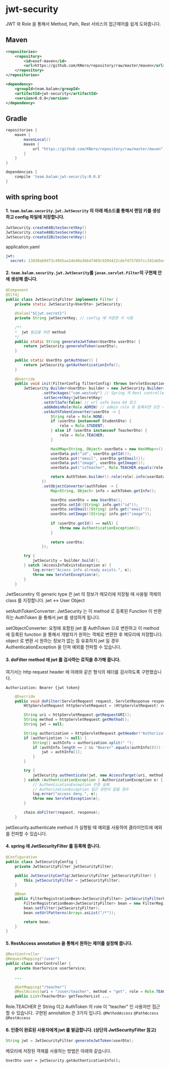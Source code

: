 # jwt-security
JWT 와 Role 을 통해서 Method, Path, Rest 서비스의 접근제어를 쉽게 도와줍니다.

## Maven
```xml
<repositories>
    <repository>
        <id>exof-maven</id>
        <url>https://github.com/KNero/repository/raw/master/maven</url>
    </repository>
</repositories>
```
```xml
<dependency>
    <groupId>team.balam</groupId>
    <artifactId>jwt-security</artifactId>
    <version>0.0.8</version>
</dependency>
```
## Gradle
```gradle
repositories {
    maven {
        mavenLocal()
        maven {
            url "https://github.com/KNero/repository/raw/master/maven"
        }
    }
}
```
```gradle
dependencies {
    compile 'team.balam:jwt-security:0.0.8'
}
```

## with spring boot
#### 1. ```team.balam.security.jwt.JwtSecurity``` 의 아래 메소드를 통해서 랜덤 키를 생성하고 config 파일에 저장합니다.

```java
JwtSecurity.create64BitesSecretKey()
JwtSecurity.create48BitesSecretKey()
JwtSecurity.create32BitesSecretKey()
```

application.yaml
```yaml
jwt:
  secret: 13830a69d73c4945aa2de40a3664f469c9204422cdef475785fcc342ab5eee0f
```

#### 2. ```team.balam.security.jwt.JwtSecurity```를 ```javax.servlet.Filter```의 구현체 안에 생성해 줍니다.
```java
@Component
@Slf4j
public class JwtSecurityFilter implements Filter {
    private static JwtSecurity<UserDto> jwtSecurity;
    
    @Value("${jwt.secret}")
    private String jwtSecretKey; // config 에 저장한 키 사용
    
    /**
    *  jwt 발급을 위한 method
    */
    public static String generateJwtToken(UserDto userDto) {
        return jwtSecurity.generateToken(userDto); 
    }
    
    public static UserDto getAuthUser() {
        return jwtSecurity.getAuthenticationInfo();
    }
    
    @Override
    public void init(FilterConfig filterConfig) throws ServletException {
        JwtSecurity.Builder<UserDto> builder = new JwtSecurity.Builder<UserDto>()
                .setPackages("com.westudy") // Spring 의 Rest controller 들이 있는 패키지의 prefix
                .setSecretKey(jwtSecretKey) 
                .setUrlSafe(false) // url safe base 64 참고
                .addAdminRole(Role.ADMIN) // admin role 로 등록되면 모든 서비스를 호출할 수 있습니다. (다수 등록 가능)
                .setAuthTokenConverter(userDto -> {
                    String role = Role.NONE;
                    if (userDto instanceof StudentDto) {
                        role = Role.STUDENT;
                    } else if (userDto instanceof TeacherDto) {
                        role = Role.TEACHER;
                    }

                    HashMap<String, Object> userData = new HashMap<>();
                    userData.put("id", userDto.getId());
                    userData.put("email", userDto.getEmail());
                    userData.put("image", userDto.getImage());
                    userData.put("isTeacher", Role.TEACHER.equals(role));

                    return AuthToken.builder().role(role).info(userData).build();
                })
                .setObjectConverter(authToken -> {
                    Map<String, Object> info = authToken.getInfo();

                    UserDto userDto = new UserDto();
                    userDto.setId((String) info.get("id"));
                    userDto.setEmail((String) info.get("email"));
                    userDto.setImage((String) info.get("image"));
                    
                    if (userDto.getId() == null) {
                        throw new AuthenticationException();
                    }
                    
                    return userDto;
                });

        try {
            jwtSecurity = builder.build();
        } catch (AccessInfoExistsException e) {
            log.error("Access info already exists.", e);
            throw new ServletException(e);
        }
    }
```

JwtSecuretiry 의 generic type 은 jwt 의 정보가 메모리에 저장될 때 사용될 객체의 class 를 지정합니다.
jwt <-> User Object

setAuthTokenConverter: JwtSecurity 는 이 method 로 등록된 Function 이 반환하는 AuthToken 을 통해서 jwt 를 생성하게 됩니다.

setObjectConverter: 요청에 포함된 jwt 를 AuthToken 으로 변한하고 이 method 에 등록된 function 을 통해서 개발자가 원하는 객체로 변환한 후 메모리에 저장합니다.
object 로 변환 시 원하는 정보가 없는 등 유효하지 jwt 일 경우 AuthenticationException 을 던져 예외를 전파할 수 있습니다.

#### 3. doFilter method 에 jwt 를 검사하는 로직을 추가해 줍니다.
여기서는 http request header 에 아래와 같은 형식의 헤더를 검사하도록 구현했습니다.
```text
Authorization: Bearer {jwt token}
```
```java
    @Override
    public void doFilter(ServletRequest request, ServletResponse response, FilterChain chain) throws IOException, ServletException {
        HttpServletRequest httpServletRequest = (HttpServletRequest) request;

        String uri = httpServletRequest.getRequestURI();
        String method = httpServletRequest.getMethod();
        String jwt = null;

        String authorization = httpServletRequest.getHeader("Authorization");
        if (authorization != null) {
            String[] authInfo = authorization.split(" ");
            if (authInfo.length == 2 && "Bearer".equals(authInfo[0])) {
                jwt = authInfo[1];
            }
        }

        try {
            jwtSecurity.authenticate(jwt, new AccessTarget(uri, method));
        } catch (AuthenticationException | AuthorizationException e) {
            // AuthenticationException 인증 실패
            // AuthorizationException 접근 권한이 없을 경우
            log.error("access deny.", e);
            throw new ServletException(e);
        }

        chain.doFilter(request, response);
    }
```
jwtSecurity.authenticate method 가 실행될 때 예외를 사용하여 클라이언트에 예외를 전파할 수 있습니다.

#### 4. spring 에 JwtSecurityFilter 를 등록해 줍니다.
```java
@Configuration
public class JwtSecurityConfig {
    private JwtSecurityFilter jwtSecurityFilter;

    public JwtSecurityConfig(JwtSecurityFilter jwtSecurityFilter) {
        this.jwtSecurityFilter = jwtSecurityFilter;
    }

    @Bean
    public FilterRegistrationBean<JwtSecurityFilter> jwtSecurityFilterFilterRegistrationBean() {
        FilterRegistrationBean<JwtSecurityFilter> bean = new FilterRegistrationBean<>();
        bean.setFilter(jwtSecurityFilter);
        bean.setUrlPatterns(Arrays.asList("/*"));

        return bean;
    }
}
```

#### 5. RestAccess annotation 을 통해서 원하는 제어를 설정해 줍니다.
```java
@RestController
@RequestMapping("/user")
public class UserController {
    private UserService userService;
    
    ...
    
    @GetMapping("/teacher")
    @RestAccess(uri = "/user/teacher", method = "get", role = Role.TEACHER)
    public List<TeacherDto> getTeacherList ...
```
Role.TEACHER 은 String 이고 AuthToken 의 role 이 "teacher" 인 사용자만 접근할 수 있습니다.
구현된 annotation 은 3가지 입니다.
`@MethodAccess`
`@PathAccess`
`@RestAccess` 


#### 6. 인증이 완료된 사용자에게 jwt 를 발급합니다. (상단의 JwtSecurityFilter 참고)
```java
String jwt = JwtSecurityFilter.generateJwtToken(userDto);
```

메모리에 저장된 객체를 사용하는 방법은 아래와 같습니다.
```
UserDto user = jwtSecurity.getAuthenticationInfo();
```
